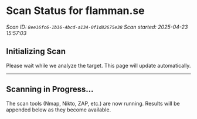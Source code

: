 # Scan Status for flamman.se

*Scan ID: `8ee16fc6-1b36-4bcd-a134-0f1d82675e38`*
*Scan started: 2025-04-23 15:57:03*

## Initializing Scan

Please wait while we analyze the target. This page will update automatically.

---

## Scanning in Progress...

The scan tools (Nmap, Nikto, ZAP, etc.) are now running. Results will be appended below as they become available.

